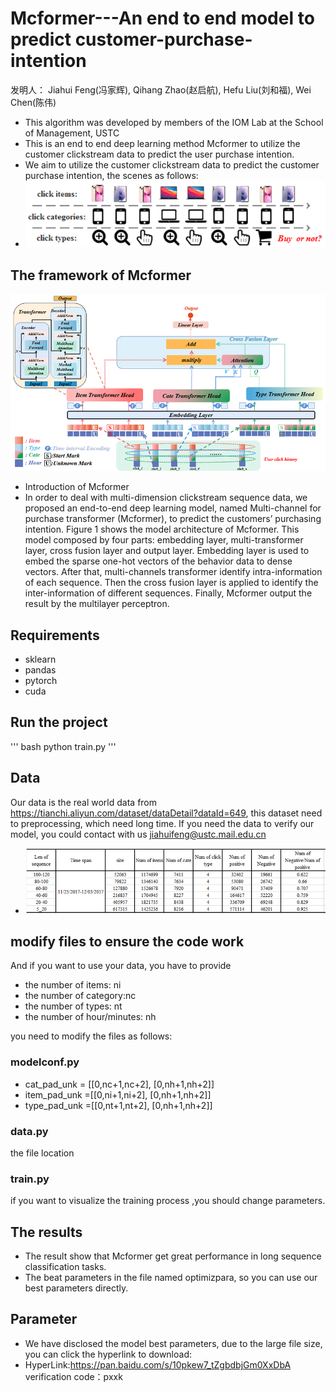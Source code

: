 
# Mcformer---An end to end model to predict customer-purchase-intention

发明人： Jiahui Feng(冯家辉), Qihang Zhao(赵启航), Hefu Liu(刘和福), Wei Chen(陈伟)

* This algorithm was developed by members of the IOM Lab at the School of Management, USTC
* This is an end to end deep learning method Mcformer to utilize the customer clickstream data to predict the user purchase intention.
* We aim to utilize the customer clickstream data to predict the customer purchase intention, the scenes as follows:
* ![question](https://github.com/jhfeng0215/prediction-of-customer-purchase-intention/blob/main/Mcformer/pictures/ques.png)

## The framework of Mcformer
![Framework of Mcformer](https://github.com/jhfeng0215/prediction-of-customer-purchase-intention/blob/main/Mcformer/pictures/modelframe.png)
* Introduction of Mcformer
*  In order to deal with multi-dimension clickstream sequence data, we proposed an end-to-end deep learning model, named Multi-channel for purchase transformer (Mcformer), to predict the customers’ purchasing intention. Figure 1 shows the model architecture of Mcformer. This model composed by four parts: embedding layer, multi-transformer layer, cross fusion layer and output layer. Embedding layer is used to embed the sparse one-hot vectors of the behavior data to dense vectors. After that, multi-channels transformer identify intra-information of each sequence. Then the cross fusion layer is applied to identify the inter-information of different sequences. Finally, Mcformer output the result by the multilayer perceptron. 

## Requirements 
* sklearn
* pandas
* pytorch
* cuda

## Run the project

''' bash
python train.py
'''

## Data
Our data is the real world data from  https://tianchi.aliyun.com/dataset/dataDetail?dataId=649, this dataset need to preprocessing, which need long time.
If you need the data to verify our model, you could contact with us jiahuifeng@ustc.mail.edu.cn
* ![data](https://github.com/jhfeng0215/prediction-of-customer-purchase-intention/blob/main/Mcformer/pictures/datades.png)

## modify files to ensure the code work
And if you want to use your data, you have to provide
* the number of items: ni
* the number of category:nc
* the number of types: nt
* the number of hour/minutes: nh

you need to modify the files as follows: 
### modelconf.py 
* cat_pad_unk = [[0,nc+1,nc+2], [0,nh+1,nh+2]]
* item_pad_unk =[[0,ni+1,ni+2], [0,nh+1,nh+2]]
* type_pad_unk =[[0,nt+1,nt+2], [0,nh+1,nh+2]]

### data.py 
the file location

### train.py
if you want to visualize the training process ,you should change parameters.

## The results
* The result show that Mcformer get great performance in long sequence classification tasks.
* The beat parameters in the file named optimizpara, so you can use our best parameters directly.

## Parameter
* We have disclosed the model best parameters, due to the large file size, you can click the hyperlink to download:
* HyperLink:https://pan.baidu.com/s/10pkew7_tZgbdbjGm0XxDbA verification code：pxxk











